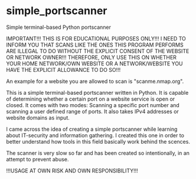 # simple_portscanner
Simple terminal-based Python portscanner

IMPORTANT!!! THIS IS FOR EDUCATIONAL PURPOSES ONLY!!! I NEED TO INFORM YOU THAT SCANS LIKE THE ONES THIS PROGRAM PERFORMS ARE ILLEGAL TO DO WITHOUT THE
EXPLICIT CONSENT OF THE WEBSITE OR NETWORK OWNER!!! THEREFORE, ONLY USE THIS ON WHETHER YOUR HOME NETWORK/OWN WEBSITE OR A NETWORK/WEBSITE YOU HAVE THE EXPLICIT ALLOWANCE TO
DO SO!!!

An example for a website you are allowed to scan is "scanme.nmap.org".

This is a simple terminal-based portscanner written in Python. It is capable of determining whether a certain port on a website service is open or closed.
It comes with two modes: Scanning a specific port number and scanning a user defined range of ports. It also takes IPv4 addresses or website domains as input.

I came across the idea of creating a simple portscanner while learning about IT-security and information gathering. I created this one in order to better
understand how tools in this field basically work behind the scences.

The scanner is very slow so far and has been created so intentionally, in an attempt to prevent abuse.

!!!USAGE AT OWN RISK AND OWN RESPONSIBILITY!!!
